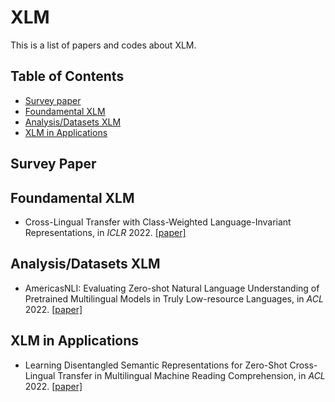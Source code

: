 # XLM
This is a list of papers and codes about XLM.

## Table of Contents
- [Survey paper](#survey-paper)
- [Foundamental XLM](#foundamental-xlm)
- [Analysis/Datasets XLM](#ad_xlm)
- [XLM in Applications](#app_xlm)

<!--- * Title, in *NeurIPS* 2019. [\[paper\]]() [\[code\]]() ---> 

## Survey Paper

## Foundamental XLM
* Cross-Lingual Transfer with Class-Weighted Language-Invariant Representations, in *ICLR* 2022. [\[paper\]](https://openreview.net/forum?id=k7-s5HSSPE5)

## Analysis/Datasets XLM

* AmericasNLI: Evaluating Zero-shot Natural Language Understanding of Pretrained Multilingual Models in Truly Low-resource Languages, in *ACL* 2022. [\[paper\]](https://arxiv.org/pdf/2104.08726.pdf)

## XLM in Applications
* Learning Disentangled Semantic Representations for Zero-Shot Cross-Lingual Transfer in Multilingual Machine Reading Comprehension, in *ACL* 2022. [\[paper\]](https://arxiv.org/pdf/2204.00996.pdf)
